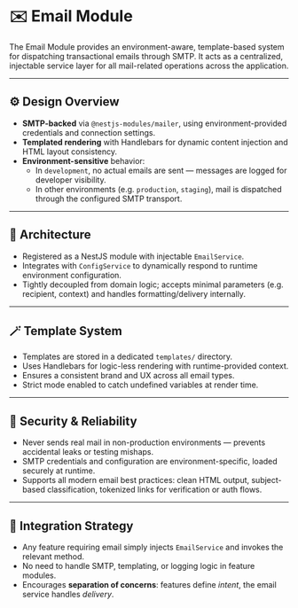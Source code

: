 # ✉️ Email Module

The Email Module provides an environment-aware, template-based system for dispatching transactional emails through SMTP. It acts as a centralized, injectable service layer for all mail-related operations across the application.

---

## ⚙️ Design Overview

- **SMTP-backed** via `@nestjs-modules/mailer`, using environment-provided credentials and connection settings.
- **Templated rendering** with Handlebars for dynamic content injection and HTML layout consistency.
- **Environment-sensitive** behavior:
  - In `development`, no actual emails are sent — messages are logged for developer visibility.
  - In other environments (e.g. `production`, `staging`), mail is dispatched through the configured SMTP transport.

---

## 🧱 Architecture

- Registered as a NestJS module with injectable `EmailService`.
- Integrates with `ConfigService` to dynamically respond to runtime environment configuration.
- Tightly decoupled from domain logic; accepts minimal parameters (e.g. recipient, context) and handles formatting/delivery internally.

---

## 🪄 Template System

- Templates are stored in a dedicated `templates/` directory.
- Uses Handlebars for logic-less rendering with runtime-provided context.
- Ensures a consistent brand and UX across all email types.
- Strict mode enabled to catch undefined variables at render time.

---

## 🔐 Security & Reliability

- Never sends real mail in non-production environments — prevents accidental leaks or testing mishaps.
- SMTP credentials and configuration are environment-specific, loaded securely at runtime.
- Supports all modern email best practices: clean HTML output, subject-based classification, tokenized links for verification or auth flows.

---

## 🧩 Integration Strategy

- Any feature requiring email simply injects `EmailService` and invokes the relevant method.
- No need to handle SMTP, templating, or logging logic in feature modules.
- Encourages **separation of concerns**: features define _intent_, the email service handles _delivery_.
